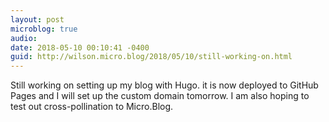 ```yaml
---
layout: post
microblog: true
audio: 
date: 2018-05-10 00:10:41 -0400
guid: http://wilson.micro.blog/2018/05/10/still-working-on.html
---
```

Still working on setting up my blog with Hugo. it is now deployed to GitHub Pages and I will set up the custom domain tomorrow. I am also hoping to test out cross-pollination to Micro.Blog. 
